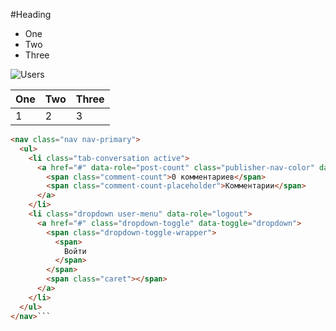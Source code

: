 #Heading

* One
* Two
* Three

![Users](https://andreyex.ru/wp-content/uploads/2020/04/Kak-dobavlyat-i-udalyat-polzovatelej-na-CentOS-8.png)

| One  | Two | Three |
| ---- | --- | ----- |
| 1    |  2  |   3   |

```html
<nav class="nav nav-primary">
  <ul>
    <li class="tab-conversation active">
      <a href="#" data-role="post-count" class="publisher-nav-color" data-nav="conversation">
        <span class="comment-count">0 комментариев</span>
        <span class="comment-count-placeholder">Комментарии</span>
      </a>
    </li>
    <li class="dropdown user-menu" data-role="logout">
      <a href="#" class="dropdown-toggle" data-toggle="dropdown">
        <span class="dropdown-toggle-wrapper">
          <span>
            Войти
          </span>
        </span>
        <span class="caret"></span>
      </a>
    </li>
  </ul>
</nav>```
